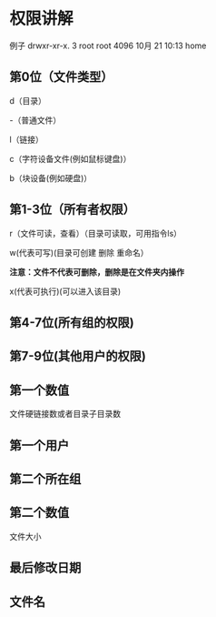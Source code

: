 # 权限讲解
例子 drwxr-xr-x. 3 root    root    4096 10月 21 10:13 home
## 第0位（文件类型）
d（目录）

-（普通文件）

l（链接）

c（字符设备文件(例如鼠标键盘)）

b（块设备(例如硬盘)）
## 第1-3位（所有者权限）
r（文件可读，查看）（目录可读取，可用指令ls）

w(代表可写)(目录可创建 删除 重命名）

**注意：文件不代表可删除，删除是在文件夹内操作**

x(代表可执行)(可以进入该目录)
## 第4-7位(所有组的权限)
## 第7-9位(其他用户的权限)
## 第一个数值
文件硬链接数或者目录子目录数
## 第一个用户
## 第二个所在组
## 第二个数值
文件大小
## 最后修改日期
## 文件名
